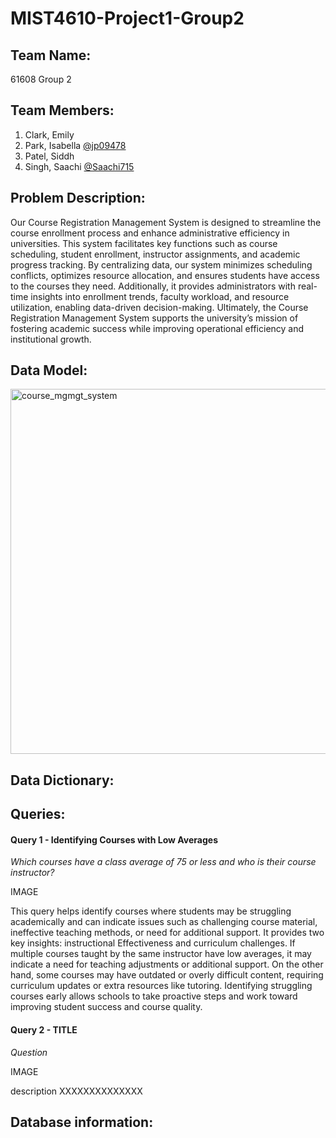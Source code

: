 # MIST4610-Project1-Group2

## Team Name:
61608 Group 2

## Team Members:
1. Clark, Emily
2. Park, Isabella [@jp09478](https://github.com/jp09478)
3. Patel, Siddh 
4. Singh, Saachi [@Saachi715](https://github.com/Saachi715)

## Problem Description:
Our Course Registration Management System is designed to streamline the course enrollment process and enhance administrative efficiency in universities. This system facilitates key functions such as course scheduling, student enrollment, instructor assignments, and academic progress tracking. By centralizing data, our system minimizes scheduling conflicts, optimizes resource allocation, and ensures students have access to the courses they need. Additionally, it provides administrators with real-time insights into enrollment trends, faculty workload, and resource utilization, enabling data-driven decision-making. Ultimately, the Course Registration Management System supports the university’s mission of fostering academic success while improving operational efficiency and institutional growth.

## Data Model:
<img width="584" alt="course_mgmgt_system" src="https://github.com/user-attachments/assets/049db44b-b73d-4d84-b0ee-03578bb6005d" />


## Data Dictionary:

## Queries:
#### Query 1 - Identifying Courses with Low Averages
*Which courses have a class average of 75 or less and who is their course instructor?*

IMAGE  

This query helps identify courses where students may be struggling academically and can indicate issues such as challenging course material, ineffective teaching methods, or need for additional support. It provides two key insights: instructional Effectiveness and curriculum challenges. If multiple courses taught by the same instructor have low averages, it may indicate a need for teaching adjustments or additional support. On the other hand, some courses may have outdated or overly difficult content, requiring curriculum updates or extra resources like tutoring. Identifying struggling courses early allows schools to take proactive steps and work toward improving student success and course quality.

#### Query 2 - TITLE
*Question*

IMAGE  

description XXXXXXXXXXXXXX



## Database information:
